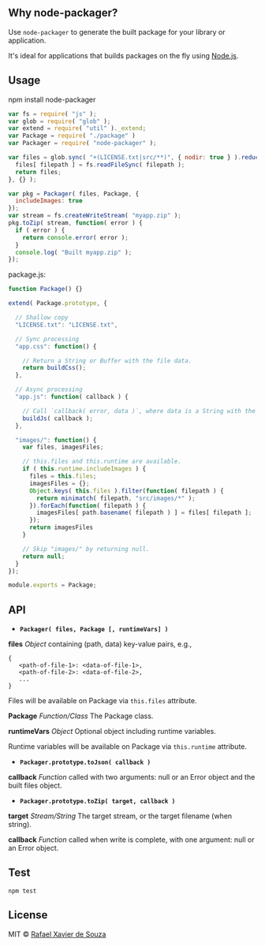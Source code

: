 ## Why node-packager?

Use `node-packager` to generate the built package for your library or application.

It's ideal for applications that builds packages on the fly using [Node.js][].

[Node.js]: http://nodejs.org/

## Usage

   npm install node-packager

```javascript
var fs = require( "js" );
var glob = require( "glob" );
var extend = require( "util" )._extend;
var Package = require( "./package" )
var Packager = require( "node-packager" );

var files = glob.sync( "+(LICENSE.txt|src/**)", { nodir: true } ).reduce(function( files, filepath ) {
  files[ filepath ] = fs.readFileSync( filepath );
  return files;
}, {} );

var pkg = Packager( files, Package, {
  includeImages: true
});
var stream = fs.createWriteStream( "myapp.zip" );
pkg.toZip( stream, function( error ) {
  if ( error ) {
    return console.error( error );
  }
  console.log( "Built myapp.zip" );
});
```

package.js:

```javascript
function Package() {}

extend( Package.prototype, {

  // Shallow copy
  "LICENSE.txt": "LICENSE.txt",

  // Sync processing
  "app.css": function() {

    // Return a String or Buffer with the file data.
    return buildCss();
  },

  // Async processing
  "app.js": function( callback ) {

    // Call `callback( error, data )`, where data is a String with the file data.
    buildJs( callback );
  },

  "images/": function() {
    var files, imagesFiles;

    // this.files and this.runtime are available.
    if ( this.runtime.includeImages ) {
      files = this.files;
      imagesFiles = {};
      Object.keys( this.files ).filter(function( filepath ) {
        return minimatch( filepath, "src/images/*" );
      }).forEach(function( filepath ) {
        imagesFiles[ path.basename( filepath ) ] = files[ filepath ];
      });
      return imagesFiles
    }

    // Skip "images/" by returning null.
    return null;
  }
});

module.exports = Package;
```

## API

- **`Packager( files, Package [, runtimeVars] )`**

**files** *Object* containing (path, data) key-value pairs, e.g.,

```
{
   <path-of-file-1>: <data-of-file-1>,
   <path-of-file-2>: <data-of-file-2>,
   ...
}
```

Files will be available on Package via `this.files` attribute.

**Package** *Function/Class* The Package class.

**runtimeVars** *Object* Optional object including runtime variables.

Runtime variables will be available on Package via `this.runtime` attribute.

- **`Packager.prototype.toJson( callback )`**

**callback** *Function* called with two arguments: null or an Error object and the built files
object.

- **`Packager.prototype.toZip( target, callback )`**

**target** *Stream/String* The target stream, or the target filename (when string).

**callback** *Function* called when write is complete, with one argument: null or
an Error object.


## Test

    npm test

## License

MIT © [Rafael Xavier de Souza](http://rafael.xavier.blog.br)
